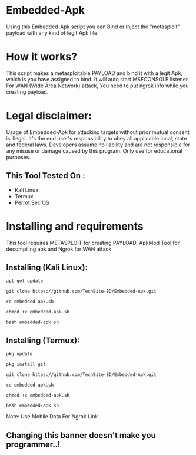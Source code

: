 # Embedded-Apk
Using this Embedded-Apk script you can Bind or Inject the "metasploit" payload with any kind of legit Apk file.

# How it works?
<p>This script makes a metasploitable PAYLOAD and bind it with a legit Apk, which is you have assigned to bind. It will auto start MSFCONSOLE listener. For WAN (Wide Area Network) attack, You need to put ngrok info while you creating payload. </p>

# Legal disclaimer:
<p>Usage of Embedded-Apk for attacking targets without prior mutual consent is illegal. It's the end user's responsibility to obey all applicable local, state and federal laws. Developers assume no liability and are not responsible for any misuse or damage caused by this program. Only use for educational purposes.</p>

## This Tool Tested On :
<ul>
  <li>Kali Linux</li>
  <li>Termux</li>
  <li>Perrot Sec OS</li>
</ul>

# Installing and requirements
<p>This tool requires METASPLOIT for creating PAYLOAD, ApkMod Tool for decompiling apk and Ngrok for WAN attack. 

## Installing (Kali Linux):

```
apt-get update

git clone https://github.com/TechBite-BD/Embedded-Apk.git

cd embedded-apk.sh

chmod +x embedded-apk.sh

bash embedded-apk.sh
```


## Installing (Termux):

```
pkg update

pkg install git

git clone https://github.com/TechBite-BD/Embedded-Apk.git

cd embedded-apk.sh

chmod +x embedded-apk.sh

bash embedded-apk.sh
```
Note: Use Mobile Data For Ngrok Link

## Changing this banner doesn't make you programmer..!
